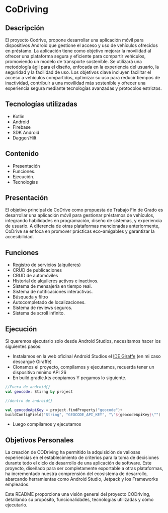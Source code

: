 # CoDriving

## Descripción
El proyecto Codrive, propone desarrollar una aplicación móvil para dispositivos Android que gestione el acceso y uso de vehículos ofrecidos en préstamo. La aplicación tiene como objetivo mejorar la movilidad al ofrecer una plataforma segura y eficiente para compartir vehículos, promoviendo un modelo de transporte sostenible. Se utilizará una metodología ágil para el diseño, enfocada en la experiencia del usuario, la seguridad y la facilidad de uso. Los objetivos clave incluyen facilitar el acceso a vehículos compartidos, optimizar su uso para reducir tiempos de inactividad, contribuir a una movilidad más sostenible y ofrecer una experiencia segura mediante tecnologías avanzadas y protocolos estrictos.

## Tecnologías utilizadas

* Kotlin
* Android
* Firebase
* SDK Android
* Dagger/Hilt

## Contenido

* Presentación
* Funciones.
* Ejecución.
* Tecnologías

## Presentación

El objetivo principal de CoDrive como propuesta de Trabajo Fin de Grado es desarrollar una aplicación móvil para gestionar préstamos de vehículos, integrando habilidades en programación, diseño de sistemas, y experiencia de usuario. A diferencia de otras plataformas mencionadas anteriormente, CoDrive se enfoca en promover prácticas eco-amigables y garantizar la accesibilidad.

## Funciones

* Registro de servicios (alquileres)
* CRUD de publicaciones
* CRUD de automóviles
* Historial de alquileres activos e inactivos.
* Sistema de mensajería en tiempo real.
* Sistema de notificaciones interactivas.
* Búsqueda y filtro
* Autocompletado de localizaciones.
* Sistema de reviews seguros.
* Sistema de scroll infinito.

## Ejecución

Si queremos ejecutarlo solo desde Android Studios, necesitamos hacer los siguientes pasos:

* Instalamos en la web oficinal Android Studios el [IDE Giraffe](https://developer.android.com/studio/releases/past-releases/as-giraffe-release-notes?hl=es-419) (en mi caso descargué Giraffe)
* Clonamos el proyecto, compilamos y ejecutamos, recuerda tener un dispositivo mínimo API 26
* En build.gradle.kts coopiamos Y pegamos lo siguiente.
```kotlin
//Fuera de android{}
val geocode: Stirng by project

//dentro de android{}

val geocodeApiKey = project.findProperty("geocode")+
buildConfigField("String", "GEOCODE_API_KEY", "\"${geocodeApiKey}\"")

```
* Luego compilamos y ejecutamos
## Objetivos Personales
La creación de CODriving ha permitido la adquisición de valiosas experiencias en el establecimiento de criterios para la toma de decisiones durante todo el ciclo de desarrollo de una aplicación de software. Este proyecto, diseñado para ser completamente exportable a otras plataformas, ha incrementado nuestra comprensión del ecosistema de desarrollo, abarcando herramientas como Android Studio, Jetpack y los Frameworks empleados.

Este README proporciona una visión general del proyecto CODriving, detallando su propósito, funcionalidades, tecnologías utilizadas y cómo ejecutarlo. 
